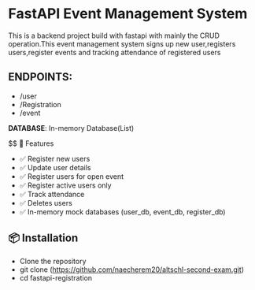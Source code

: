 # FastAPI Event Management System
This is a backend project build with fastapi with mainly the CRUD operation.This event management system signs up new user,registers users,register events and tracking attendance of registered users

## ENDPOINTS:
- /user
- /Registration
-  /event

**DATABASE**:
In-memory Database(List)

$$ 🚀 Features
- ✅ Register new users
- ✅ Update user details
- ✅ Register users for open event
- ✅ Register active users only
- ✅ Track attendance
- ✅ Deletes users
- ✅ In-memory mock databases (user_db, event_db, register_db)

## 📦 Installation
- Clone the repository
- git clone (https://github.com/naecherem20/altschl-second-exam.git)
- cd fastapi-registration
